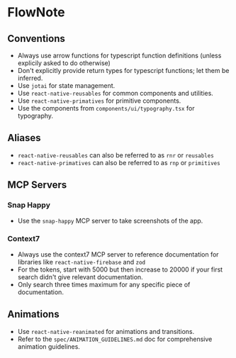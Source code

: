 # FlowNote

## Conventions

- Always use arrow functions for typescript function definitions (unless explicily asked to do otherwise)
- Don't explicitly provide return types for typescript functions; let them be inferred.
- Use `jotai` for state management.
- Use `react-native-reusables` for common components and utilities.
- Use `react-native-primatives` for primitive components.
- Use the components from `components/ui/typography.tsx` for typography.

## Aliases

- `react-native-reusables` can also be referred to as `rnr` or `reusables`
- `react-native-primatives` can also be referred to as `rnp` or `primitives`

## MCP Servers

### Snap Happy

- Use the `snap-happy` MCP server to take screenshots of the app.

### Context7

- Always use the context7 MCP server to reference documentation for libraries like `react-native-firebase` and `zod`
- For the tokens, start with 5000 but then increase to 20000 if your first search didn't give relevant documentation.
- Only search three times maximum for any specific piece of documentation.

## Animations

- Use `react-native-reanimated` for animations and transitions.
- Refer to the `spec/ANIMATION_GUIDELINES.md` doc for comprehensive animation guidelines.
